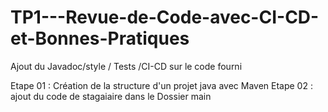 # TP1---Revue-de-Code-avec-CI-CD-et-Bonnes-Pratiques

Ajout du Javadoc/style / Tests /CI-CD sur le code fourni

Etape 01 : Création de la structure d'un projet java avec Maven
Etape 02 : ajout du code de stagaiaire dans le Dossier main
